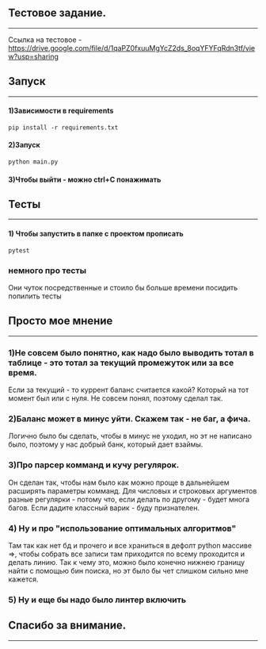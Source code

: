 Тестовое задание.
---
___

Ссылка на
тестовое - https://drive.google.com/file/d/1qaPZ0fxuuMgYcZ2ds_8oqYFYFqRdn3tf/view?usp=sharing

Запуск
---
___

#### 1)Зависимости в requirements

    pip install -r requirements.txt

#### 2)Запуск

    python main.py

#### 3)Чтобы выйти - можно ctrl+C понажимать

Тесты
---
___

#### 1) Чтобы запустить в папке с проектом прописать

    pytest

### немного про тесты

Они чуток посредственные и стоило бы больше времени посидить попилить тесты

Просто мое мнение
---
___

### 1)Не совсем было понятно, как надо было выводить тотал в таблице - это тотал за текущий промежуток или за все время.

Если за текущий - то куррент баланс считается какой? Который на тот момент был
или с нуля. Не совсем понял, поэтому сделал так.

### 2)Баланс может в минус уйти. Скажем так - не баг, а фича.

Логично было бы сделать, чтобы в минус не уходил, но эт не написано было,
поэтому у нас добрый банк, который дает взаймы.

### 3)Про парсер комманд и кучу регулярок.

Он сделан так, чтобы нам было как можно проще в дальнейшем расширять параметры
комманд.
Для числовых и строковых аргументов разные регулярки - потому что, если делать
по другому - будет многа багов.
Если дадите классный варик - буду признателен.

### 4) Ну и про "использование оптимальных алгоритмов"

Там так как нет бд и прочего и все храниться в дефолт python массиве =>, чтобы
собрать все записи там приходится по всему проходится и делать линию.
Так к чему это, можно было конечно нижнею границу найти с помощью бин поиска,
но эт было бы чет слишком сильно мне кажется.

### 5) Ну и еще бы надо было линтер включить

Спасибо за внимание.
---
___